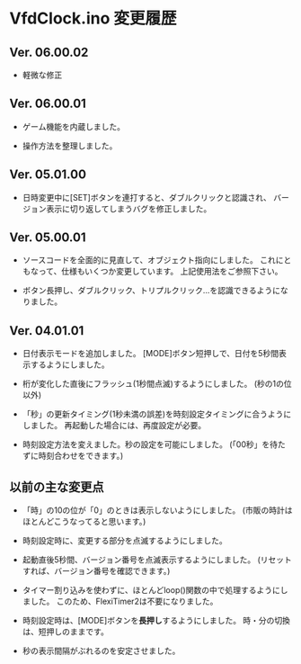 # VfdClock.ino 変更履歴


## Ver. 06.00.02

* 軽微な修正


## Ver. 06.00.01

* ゲーム機能を内蔵しました。

* 操作方法を整理しました。


## Ver. 05.01.00

* 日時変更中に[SET]ボタンを連打すると、ダブルクリックと認識され、
バージョン表示に切り返してしまうバグを修正しました。


## Ver. 05.00.01

* ソースコードを全面的に見直して、オブジェクト指向にしました。
これにともなって、仕様もいくつか変更しています。
上記使用法をご参照下さい。

* ボタン長押し、ダブルクリック、トリプルクリック…を認識できるようになりました。


## Ver. 04.01.01

* 日付表示モードを追加しました。
[MODE]ボタン短押しで、日付を5秒間表示するようにしました。

* 桁が変化した直後にフラッシュ(1秒間点滅)するようにしました。
(秒の1の位以外)

* 「秒」の更新タイミング(1秒未満の誤差)を時刻設定タイミングに合うようにしました。
再起動した場合には、再度設定が必要。

* 時刻設定方法を変えました。秒の設定を可能にしました。
(「00秒」を待たずに時刻合わせをできます。)


## 以前の主な変更点

* 「時」の10の位が「0」のときは表示しないようにしました。
(市販の時計はほとんどこうなってると思います。)

* 時刻設定時に、変更する部分を点滅するようにしました。

* 起動直後5秒間、バージョン番号を点滅表示するようにしました。
(リセットすれば、バージョン番号を確認できます。)

* タイマー割り込みを使わずに、ほとんどloop()関数の中で処理するようにしました。
このため、FlexiTimer2は不要になりました。

* 時刻設定時は、[MODE]ボタンを**長押し**するようにしました。
時・分の切換は、短押しのままです。

* 秒の表示間隔がぶれるのを安定させました。
